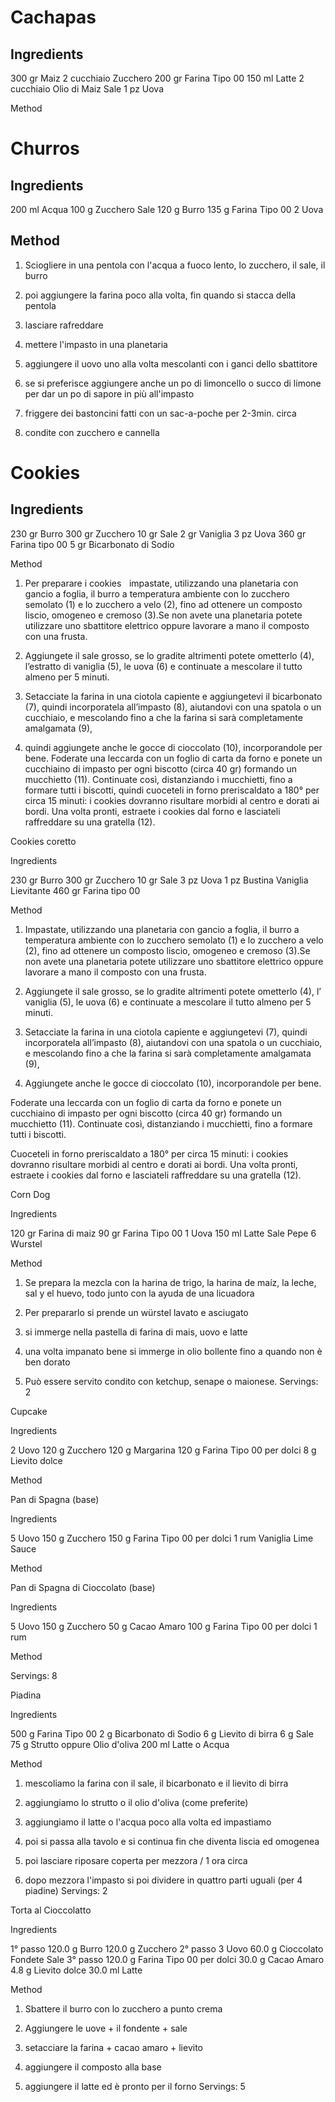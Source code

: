 ﻿# Cachapas

## Ingredients

300 gr Maiz
2 cucchiaio Zucchero
200 gr Farina Tipo 00
150 ml Latte
2 cucchiaio Olio di Maiz
Sale
1 pz Uova


Method



# Churros

## Ingredients

200 ml Acqua
100 g Zucchero
Sale
120 g Burro
135 g Farina Tipo 00
2 Uova


## Method

1. Sciogliere in una pentola con l'acqua a fuoco lento, lo zucchero, il sale, il burro

2. poi aggiungere la farina poco alla volta, fin quando si stacca della pentola

3. lasciare rafreddare

4. mettere l'impasto in una planetaria

5. aggiungere il uovo uno alla volta mescolanti con i ganci dello sbattitore

6. se si preferisce aggiungere anche un po di limoncello o succo di limone per dar un po di sapore in più all'impasto

7. friggere dei bastoncini fatti con un sac-a-poche per 2-3min. circa

8. condite con zucchero e cannella 

# Cookies

## Ingredients

230 gr Burro
300 gr Zucchero
10 gr Sale
2 gr Vaniglia
3 pz Uova
360 gr Farina tipo 00
5 gr Bicarbonato di Sodio


Method

1. Per preparare i cookies    impastate, utilizzando una planetaria con gancio a foglia, il burro a temperatura ambiente con lo zucchero semolato (1) e lo zucchero a velo (2), fino ad ottenere un composto liscio, omogeneo e cremoso (3).Se non avete una planetaria potete utilizzare uno sbattitore elettrico oppure lavorare a mano il composto con una frusta.

2. Aggiungete il sale grosso, se lo gradite altrimenti potete ometterlo (4), l’estratto di vaniglia (5), le uova (6) e continuate a mescolare il tutto almeno per 5 minuti.

3. Setacciate la farina in una ciotola capiente e aggiungetevi il bicarbonato (7), quindi incorporatela all’impasto (8), aiutandovi con una spatola o un cucchiaio, e mescolando fino a che la farina si sarà completamente amalgamata (9),

4. quindi aggiungete anche le gocce di cioccolato (10), incorporandole per bene. Foderate una leccarda con un foglio di carta da forno e ponete un cucchiaino di impasto per ogni biscotto (circa 40 gr) formando un mucchietto (11). Continuate così, distanziando i mucchietti, fino a formare tutti i biscotti, quindi cuoceteli in forno preriscaldato a 180° per circa 15 minuti: i cookies dovranno risultare morbidi al centro e dorati ai bordi. Una volta pronti, estraete i cookies dal forno e lasciateli raffreddare su una gratella (12).

Cookies coretto

Ingredients

230 gr Burro
300 gr Zucchero
10 gr Sale
3 pz Uova
1 pz Bustina Vaniglia Lievitante
460 gr Farina tipo 00


Method

1. Impastate, utilizzando una planetaria con gancio a foglia, il burro a temperatura ambiente con lo zucchero semolato (1) e lo zucchero a velo (2), fino ad ottenere un composto liscio, omogeneo e cremoso (3).Se non avete una planetaria potete utilizzare uno sbattitore elettrico oppure lavorare a mano il composto con una frusta.

2. Aggiungete il sale grosso, se lo gradite altrimenti potete ometterlo (4), l’ vaniglia (5), le uova (6) e continuate a mescolare il tutto almeno per 5 minuti.

3. Setacciate la farina in una ciotola capiente e aggiungetevi (7), quindi incorporatela all’impasto (8), aiutandovi con una spatola o un cucchiaio, e mescolando fino a che la farina si sarà completamente amalgamata (9),

4. Aggiungete anche le gocce di cioccolato (10), incorporandole per bene. 

Foderate una leccarda con un foglio di carta da forno e ponete un cucchiaino di impasto per ogni biscotto (circa 40 gr) formando un mucchietto (11). Continuate così, distanziando i mucchietti, fino a formare tutti i biscotti.

Cuoceteli in forno preriscaldato a 180° per circa 15 minuti: i cookies dovranno risultare morbidi al centro e dorati ai bordi. Una volta pronti, estraete i cookies dal forno e lasciateli raffreddare su una gratella (12).

Corn Dog

Ingredients

120 gr Farina di maiz
90 gr Farina Tipo 00
1 Uova
150 ml Latte
Sale
Pepe
6 Wurstel


Method

1. Se prepara la mezcla con la harina de trigo, la harina de maíz, la leche, sal y el huevo, todo junto con la ayuda de una licuadora

2. Per prepararlo si prende un würstel lavato e asciugato

3. si immerge nella pastella di farina di mais, uovo e latte

4. una volta impanato bene si immerge in olio bollente fino a quando non è ben dorato

5. Può essere servito condito con ketchup, senape o maionese.
Servings: 2


Cupcake

Ingredients

2 Uovo
120 g Zucchero
120 g Margarina
120 g Farina Tipo 00 per dolci
8 g Lievito dolce


Method



Pan di Spagna (base)

Ingredients

5 Uovo
150 g Zucchero
150 g Farina Tipo 00 per dolci
1 rum
Vaniglia
Lime Sauce


Method



Pan di Spagna di Cioccolato (base)

Ingredients

5 Uovo
150 g Zucchero
50 g Cacao Amaro
100 g Farina Tipo 00 per dolci
1 rum


Method


Servings: 8


Piadina

Ingredients

500 g Farina Tipo 00
2 g Bicarbonato di Sodio
6 g Lievito di birra
6 g Sale
75 g Strutto oppure Olio d'oliva
200 ml Latte o Acqua


Method

1. mescoliamo la farina con il sale, il bicarbonato e il lievito di birra

2. aggiungiamo lo strutto o il olio d'oliva (come preferite)

3. aggiungiamo il latte o l'acqua poco alla volta ed impastiamo

4. poi si passa alla tavolo e si continua fin che diventa liscia ed omogenea

5. poi lasciare riposare coperta per mezzora / 1 ora circa

6. dopo mezzora l'impasto si poi dividere in quattro parti uguali (per 4 piadine)
Servings: 2





Torta al Cioccolatto

Ingredients

1° passo
120.0 g Burro
120.0 g Zucchero
2° passo
3 Uovo
60.0 g Cioccolato Fondete
Sale
3° passo
120.0 g Farina Tipo 00 per dolci
30.0 g Cacao Amaro
4.8 g Lievito dolce
30.0 ml Latte


Method

1. Sbattere il burro con lo zucchero a punto crema

2. Aggiungere le uove + il fondente + sale

3. setacciare la farina + cacao amaro + lievito

4. aggiungere il composto alla base

5. aggiungere il latte ed è pronto per il forno
Servings: 5




